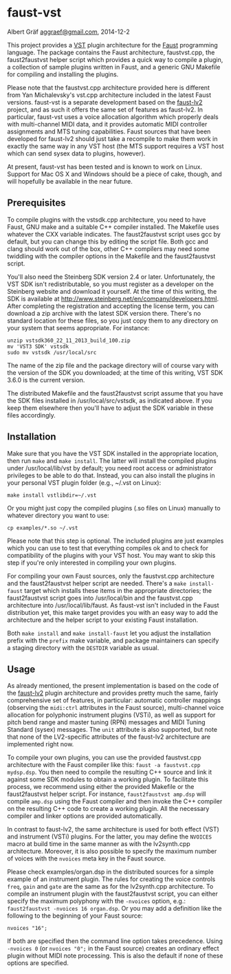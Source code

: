 faust-vst
=========

Albert Gräf <aggraef@gmail.com>, 2014-12-2

This project provides a [VST][1] plugin architecture for the [Faust][2]
programming language. The package contains the Faust architecture,
faustvst.cpp, the faust2faustvst helper script which provides a quick way to
compile a plugin, a collection of sample plugins written in Faust, and a
generic GNU Makefile for compiling and installing the plugins.

Please note that the faustvst.cpp architecture provided here is different from
Yan Michalevsky's vst.cpp architecture included in the latest Faust versions.
faust-vst is a separate development based on the [faust-lv2][3] project, and
as such it offers the same set of features as faust-lv2. In particular,
faust-vst uses a voice allocation algorithm which properly deals with
multi-channel MIDI data, and it provides automatic MIDI controller assignments
and MTS tuning capabilities. Faust sources that have been developed for
faust-lv2 should just take a recompile to make them work in exactly the same
way in any VST host (the MTS support requires a VST host which can send sysex
data to plugins, however).

At present, faust-vst has been tested and is known to work on Linux. Support
for Mac OS X and Windows should be a piece of cake, though, and will hopefully
be available in the near future.

Prerequisites
-------------

To compile plugins with the vstsdk.cpp architecture, you need to have Faust,
GNU make and a suitable C++ compiler installed. The Makefile uses whatever the
CXX variable indicates. The faust2faustvst script uses gcc by default, but you
can change this by editing the script file. Both gcc and clang should work out
of the box, other C++ compilers may need some twiddling with the compiler
options in the Makefile and the faust2faustvst script.

You'll also need the Steinberg SDK version 2.4 or later. Unfortunately, the
VST SDK isn't redistributable, so you must register as a developer on the
Steinberg website and download it yourself. At the time of this writing, the
SDK is available at <http://www.steinberg.net/en/company/developers.html>.
After completing the registration and accepting the license term, you can
download a zip archive with the latest SDK version there. There's no standard
location for these files, so you just copy them to any directory on your
system that seems appropriate. For instance:

    unzip vstsdk360_22_11_2013_build_100.zip
    mv 'VST3 SDK' vstsdk
    sudo mv vstsdk /usr/local/src

The name of the zip file and the package directory will of course vary with
the version of the SDK you downloaded; at the time of this writing, VST SDK
3.6.0 is the current version.

The distributed Makefile and the faust2faustvst script assume that you have
the SDK files installed in /usr/local/src/vstsdk, as indicated above. If you
keep them elsewhere then you'll have to adjust the SDK variable in these files
accordingly.

Installation
------------

Make sure that you have the VST SDK installed in the appropriate location,
then run `make` and `make install`. The latter will install the compiled
plugins under /usr/local/lib/vst by default; you need root access or
administrator privileges to be able to do that. Instead, you can also install
the plugins in your personal VST plugin folder (e.g., ~/.vst on Linux):

    make install vstlibdir=~/.vst

Or you might just copy the compiled plugins (.so files on Linux) manually to
whatever directory you want to use:

    cp examples/*.so ~/.vst

Please note that this step is optional. The included plugins are just examples
which you can use to test that everything compiles ok and to check for
compatibility of the plugins with your VST host. You may want to skip this
step if you're only interested in compiling your own plugins.

For compiling your own Faust sources, only the faustvst.cpp architecture and
the faust2faustvst helper script are needed. There's a `make install-faust`
target which installs these items in the appropriate directories; the
faust2faustvst script goes into /usr/local/bin and the faustvst.cpp
architecture into /usr/local/lib/faust. As faust-vst isn't included in the
Faust distribution yet, this make target provides you with an easy way to add
the architecture and the helper script to your existing Faust installation.

Both `make install` and `make install-faust` let you adjust the installation
prefix with the `prefix` make variable, and package maintainers can specify a
staging directory with the `DESTDIR` variable as usual.

Usage
-----

As already mentioned, the present implementation is based on the code of the
[faust-lv2][3] plugin architecture and provides pretty much the same, fairly
comprehensive set of features, in particular: automatic controller mappings
(observing the `midi:ctrl` attributes in the Faust source), multi-channel
voice allocation for polyphonic instrument plugins (VSTi), as well as support
for pitch bend range and master tuning (RPN) messages and MIDI Tuning Standard
(sysex) messages. The `unit` attribute is also supported, but note that none
of the LV2-specific attributes of the faust-lv2 architecture are implemented
right now.

To compile your own plugins, you can use the provided faustvst.cpp
architecture with the Faust compiler like this: `faust -a faustvst.cpp
mydsp.dsp`. You then need to compile the resulting C++ source and link it
against some SDK modules to obtain a working plugin. To facilitate this
process, we recommend using either the provided Makefile or the faust2faustvst
helper script. For instance, `faust2faustvst amp.dsp` will compile `amp.dsp`
using the Faust compiler and then invoke the C++ compiler on the resulting C++
code to create a working plugin. All the necessary compiler and linker options
are provided automatically.

In contrast to faust-lv2, the same architecture is used for both effect (VST)
and instrument (VSTi) plugins. For the latter, you may define the `NVOICES`
macro at build time in the same manner as with the lv2synth.cpp architecture.
Moreover, it is also possible to specify the maximum number of voices with the
`nvoices` meta key in the Faust source.

Please check examples/organ.dsp in the distributed sources for a simple
example of an instrument plugin. The rules for creating the voice controls
`freq`, `gain` and `gate` are the same as for the lv2synth.cpp architecture.
To compile an instrument plugin with the faust2faustvst script, you can either
specify the maximum polyphony with the `-nvoices` option, e.g.:
`faust2faustvst -nvoices 16 organ.dsp`. Or you may add a definition like the
following to the beginning of your Faust source:

    nvoices "16";

If both are specified then the command line option takes precedence. Using
`-nvoices 0` (or `nvoices "0";` in the Faust source) creates an ordinary
effect plugin without MIDI note processing. This is also the default if none
of these options are specified.

[1]: http://www.steinberg.net/en/company/developers.html
[2]: http://faust.grame.fr/
[3]: https://bitbucket.org/agraef/faust-lv2
